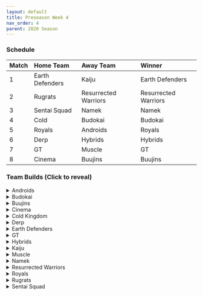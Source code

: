 ```yaml
---
layout: default
title: Preseason Week 4
nav_order: 4
parent: 2020 Season
---
```

### Schedule

|Match          |  Home Team            | Away Team        | Winner          |
| :-------------| :---------------------| :----------------| :---------------|
| 1             | Earth Defenders       | Kaiju            | Earth Defenders |
| 2             | Rugrats               | Resurrected Warriors | Resurrected Warriors |
| 3             | Sentai Squad          | Namek            | Namek           |
| 4             | Cold                  | Budokai          | Budokai         |
| 5             | Royals                | Androids         | Royals          |
| 6             | Derp                  | Hybrids          | Hybrids         |
| 7             | GT                    | Muscle           | GT              | 
| 8             | Cinema                | Buujins          | Buujins         |


### Team Builds (Click to reveal)

<details>
  <summary>Androids</summary>
  <br />
<br />Home Map: Glacier
<br />Music: Boss Ganges
<br />Weekly Bench: Cell
<br />Boost Store: None

<br />Limiter: Cell
<br />Form: Cell will start in Perfect form

* Android 16:
     * Attack +2, Defense -1 (1)
     * Dende's Healing (2)
     * Serious (1)
     * Quick Fast Attack (1)
     * Light Body (1)
     * Master Throw (1)
     * Trunks AI
   
* Super 17:
     * Ki + 1 (1)
     * Quick Fast Attack (1)
     * Indignation (1)
     * Savior (1)
     * Fighting Spirit (1)
     * Launch's Support (2)
     * Yaj AI
   
 * Android 19:
     * Defense +2 (2)
     * Latent Energy (1)
     * Light Body (1)
     * Power of Rage (2)
     * Master Throw (1)
     * Buu AI
   
 * Android 17
     * Costume 2
     * Attack +1 (1)
     * Eternal Life (4)
     * Serious (1)
     * Indignation (1)


</details>

<details>
  <summary>Budokai</summary>

<br />
<br />Home Map: Planet Namek
<br />Music: Boss Battle Rock
<br />Weekly bench: Kid Goku
<br />Boosts: N/A

* Nam
   * Defense +2 (2)
   * Dende's Healing (2)
   * Latent Energy (1)
   * Launch's Support (2)
   * Frieza AI
 
* End Goku (SSJ)
   * Super +1 (1)
   * Fighting Spirit (1)
   * Indignation (1)
   * Savior (1)
   * Light Body (1)
   * Launch's Support (2)
   * Broly's Ring (Limiter)
   * Chiaotzu AI
 
* Cyborg Tao
   * Ki +2/Super -1 (1)
   * Serious (1)
   * Quick Fast Attack (1)
   * Savior (1)
   * Light Body (1)
   * Power of Rage (2)
   * Cell AI
 
* Early Goku
   * Ki +1 (1)
   * Fighting Spirit (1)
   * Indignation (1)
   * Power of Rage (2)
   * Dende's Healing (2)
   * Goku AI


</details>

<details>
  <summary>Buujins</summary>
<br />
<br /> Home Map: Supreme Kai's World
<br />Music: Nanshan
<br />Bench: Majin Buu
<br />Boosts: N/A

* Evil Buu
   * Defense +2 (2)
   * Dende's Healing (2)
   * Latent Energy! (1)
   * Serious! (1)
   * Fighting Spirit! (1)
   * Cell AI
 
* Kid Buu
   * Defense +3 Attack -1 (2)
   * Eternal Life (4)
   * Savior (1)
   * Tien AI
 
* Majuub
   * Attack +1 (1)
   * Latent Energy! (1)
   * Quick Fast Attack (1)
   * Launch's Support (2)
   * Indignation! (1)
   * Light Body (1)
   * Ginyu AI
 
* Super Buu
   * Attack +2 Defense -1 (1)
   * Serious! (1)
   * Quick Fast Attack (1)
   * Dende's Healing (2)
   * Master Throw (1)
   * Combo Master (1)
   * Trunks AI


</details>

<details>
  <summary>Cinema</summary>
<br />  
<br />Home Map: Hell
<br />Music: Warlord F
<br />Bench: Turles
<br />Boosts: N/A

* Fasha
   * Defense +2 (2)
   * Dende's Healing (2)
   * Light Body (1)
   * Serious! (1)
   * Quick Fast Attack (1)
   * Trunks AI
 
* Zangya
   * Ki +1 (1)
   * Unleash Latent Power 1 (2)
   * High Tension (3)
   * Exquisite Skill (1)
   * Chiaotzu AI
 
* Garlic Jr. (Base Form)
   * Attack +1 (1)
   * Launch's Support (2)
   * Dende's Healing (2)
   * Fighting Spirit! (1)
   * Indignation! (1)
   * Broly's Ring (Limiter)
   * Krillin AI
 
* Gogeta
   * Super +2 Ki -1 (1)
   * Tension Up (2)
   * Launch’s Support (2)
   * Serious! (1)
   * Savior (1)
   * Frieza AI


</details>

<details>
  <summary>Cold Kingdom </summary>
  <br />
<br />Note: Frieza’s Defense +2 was randomly removed due to there being 2 uses of this potara
<br />Note: Meta Cooler’s Serious was randomly removed due to there being 3 uses of this potara

<br />Home Map: Broly's Planet
<br />Music: Paranoia
<br />Bench: King Cold
<br />Boosts: N/A

* Meta Cooler
   * Defense +2 (2)
   * ~~Serious (1)~~
   * Tension Up (2)
   * Dende’s Healing (2)
   * Trunks AI
 
* First Form Cooler
   * Ki +2 Super -1 (1)
   * Fighting Spirit! (1)
   * Indignation (1)
   * Savior (1)
   * Serious (1)
   * Power of Rage (2)
   * Limiter(Free)
   * Yajirobe AI
 
* 3rd Form Freeza
   * ~~Defense +2 (2)~~
   * Launches Support (2)
   * Dende’s Healing (2)
   * Serious (1)
   * Freeza AI
 
* Recoome - Costume 2
   * Attack +1 (1)
   * KSA (2)
   * Savior (1)
   * Light Body (1)
   * Fighting Spirit (1)
   * Master Throw (1)
   * Majin Buu AI


</details>

<details>
  <summary>Derp</summary>
<br />  
<br />Home Map: Penguin Village
<br />Music: War Begins
<br />Bench: Devilman
<br />Boosts: N/A

* Kibito (2nd form)
  * Attack +1 (1)
   * Serious (1)
   * Quick fast attack (1)
   * Power of rage (2)
   * Launch Support (2)
   * Cell AI
 
* Android 20
   * Attack +2 Defense -1 (1)
   * High tension (3)
   * Master Throw (1)
   * Serious (1)
   * Savior (1)
   * Goku AI
 
* Hercule
   * Super +1 (1)
   * Indignation (1)
   * Dragon power (3)
   * Launch Support (2)
   * Tien AI
 
* Salza
   * Defense +2 (2)
   * Eternal Life (4)
   * Savior (1)
   * Piccolo AI


</details>

<details>
  <summary>Earth Defenders</summary>
  <br />
<br />Home Map: Mt. Paozu
<br />Music: Aether
<br />Bench: Krillin
<br />Boosts: N/A

<br />Limiter: Mid Vegeta
<br />Form: Mid Goku will start in Base form

* Tien
   * Costume 2
   * Super +1 (1)
   * Eternal Life (4)
   * Latent Energy (1)
   * Fighting Spirit (1)
   * Yajirobe AI
 
* Base Mid Goku
   * Super +2 Ki -1 (1)
   * Power of Rage (2)
   * Savior (1)
   * Indignation (1)
   * Launch's Support (2)
   * Tien AI
 
* Yamcha
   * Ki +1 (1)
   * Dragon Power (3)
   * Quick Fast Attack (1)
   * Launch's Support (2)
   * Tien AI
 
* SSJ1 Mid Vegeta
   * Attack +1 (1)
   * Dende's Healing (2)
   * Fighting Spirit (1)
   * Serious (1)
   * Power of Rage (2)
   * Limiter (Free)
   * Piccolo AI


</details>

<details>
  <summary>GT</summary>
<br />  
<br />Home Map: Kings Castle
<br />Music: Turbulence
<br />Bench: Pan
<br />Boosts: N/A

* Syn Shenron
   * Ki 1
   * Fighting Spirit
   * Master blast
   * High Tension
   * Indignation
   * Broly's Ring (Limiter)
   * Frieza AI
 
* Super Baby 1
   * Defense +2
   * Latent Energy
   * Dende's Healing
   * Quick Fast Attack
   * Serious
   * Piccolo AI
 
* GT Goku (ssj3)
   * Attack +2, Def -1
   * Serious
   * Quick Fast Attack
   * Power of Rage
   * Dende's Healing
   * Limiter
   * Piccolo AI
 
* Ssj4 Vegeta
   * Ki +2/super-1
   * Indignation
   * Savior
   * Eternal Life
   * Broly's ring (Limiter)
   * Cell AI


</details>

<details>
  <summary>Hybrids</summary>
<br />  
<br />Home Map: Wastelands
<br />Music: Dragon Castle
<br />Bench: Ultimate Gohan
<br />Boosts: N/A

* Kid Gohan
   * Costume 2
   * Defense +3 Attack -1 (2)
   * Latent Energy (1)
   * Eternal Life (4)
   * Trunks AI
 
* Sword Trunks (Base)
   * Super +1 (1)
   * Launch’s Support (2)
   * Dendes Healing (2)
   * Savior (1)
   * Indignation (1)
   * Broly's Ring (free)
   * Frieza AI
 
* Teen Gohan (SSJ)
   * Costume 3
   * Super +2, Ki-1 (1)
   * Indignation (1)
   * Fighting spirit (1)
   * Launch’s Support (2)
   * Dende's Healing (2)
   * Chiaotzu Ai
 
* Future Gohan (SSJ)
   * Ki +1 (1)
   * Fighting Spirit (1)
   * Latent Energy (1)
   * Serious  (1)
   * Savior (1)
   * Kibito's Secret Art (2)
   * Frieza Ai


</details>

<details>
  <summary>Kaiju</summary>
<br />  
<br />Home Map: Rocky Area
<br />Music: Crongus
<br />Bench: King Vegeta
<br />Boosts: N/A

* Bardock
   * Attack +2 Defense -1 (1)
   * Serious (1)
   * Indignation (1)
   * Combo Master (1)
   * Light Body (1)
   * Dende's Healing (2)
   * Majin Buu Ai
 
* Nappa
   * Costume 2
   * Defense +3 Attack -1 (2)
   * Fighting spirit (1)
   * Savior (1)
   * Latent Energy (1)
   * Dende’s Healing (2)
   * Yajirobe Ai
 
* Raditz
   * Ki+1 (1)
   * Fighting Spirit (1)
   * Secret measure (3)
   * Battle Control (1)
   * Latent Energy (1)
   * Goku Ai
 
* Scouter Vegeta
   * Super +1 (1)
   * Indignation (1)
   * Serious (1)
   * Launch Support (2)
   * Power of rage (2)
   * Chiaotzu Ai


</details>

<details>
  <summary>Muscle</summary>
<br />  
<br />Home Map: Muscle Tower
<br />Music: Epic Boss Fight
<br />Bench: Android 13
<br />Boosts: N/A

* SSJ Trunks
   * Attack +2 Def -1 (1)
   * Serious (1)
   * Dende's Healing (2)
   * Mirage (1)
   * Power of Rage (2)
   * Goku AI
 
* Bojack
   * Ki +2 Sup -1 (1)
   * Launch's Support (2)
   * Savior (1)
   * Light Body (1)
   * Kibito Secret Art (2)
   * Tien AI
 
* SSJ Broly
   * Super +2 Ki-1 (1)
   * Spiritual Control (3)
   * Kibito Secret Art (2)
   * Light Body (1)
   * Tien AI
 
* Small Roshi
   * Super +1 (1)
   * Savior (1)
   * Power of Rage (2)
   * Indignation (1)
   * Fighting Spirit (1)
   * Broly's Ring (1)
   * Ginyu AI


</details>

<details>
  <summary>Namek</summary>
<br />  
<br />Home Map: Kami's Lookout
<br />Music: Fight me if you can
<br />Bench: Late Piccolo
<br />Boosts: N/A

* Tambourine
   * Attack+2, Def-1
   * Dende's Healing
   * Serious
   * Latent Energy
   * Quick Fast Attack
   * Light Body
   * Trunks ai
 
* King Piccolo
   * Ki+1
   * Kibito's Secret Art
   * Power of Rage
   * Indignation
   * Savior
   * Yajirobe ai
 
* Nail
   * Defense+3, Attack-1
   * Eternal Life
   * Fighting Spirit
   * Frieza ai
 
* Nuova
   * Super+1
   * Launch's Support
   * Indomitable Fighting Spirit
   * Indignation
   * Fighting Spirit
   * Piccolo ai


</details>

<details>
  <summary>Resurrected Warriors</summary>
<br />  
<br />Home Map: Desert
<br />Music: Action Fight
<br />Bench: Early Piccolo
<br />Boosts: N/A

* Videl
   * Costume 3
   * Ki +1 (1)
   * Indignation (1)
   * Fighting spirit (1)
   * Launchs (2)
   * QFA (1)
   * Light body (1)
   * Ginyu AI
 
* Eighter
   * Costume 1
   * Defense +3 attack -1 (2)
   * Hi Tension (3)
   * Latent Energy (1)
   * Indignation (1)
   * Cell Ai
 
* Android 18
   * Costume 3
   * Super +2 Ki -1 (1)
   * Hi Tension (3)
   * KSA (2)
   * Savior (1)
   * Yajirobe Ai
 
* End Vegeta SSJ
   * Costume 1
   * Attack +2 Defense -1 (1)
   * Serious (1)
   * RB3 (3)
   * Fighting Spirit (1)
   * QFA (1)
   * Chiaotzu Ai


</details>


<details>
  <summary>Royals</summary>
<br />  
<br />Home Map: Hyperbolic Time Chamber
<br />Music: Thunder
<br />Bench: Mecha Frieza
<br />Boosts: N/A

* Majin Vegeta
   * Attack +2 Defense -1 (1)
   * Serious! (1)
   * Dendes Healing (2)
   * Rush Blast 3 (3)
   * Chiaotzu AI
 
* Dabura
   * Attack +1 (1)
   * Master Blast (1)
   * Serious (1)
   * Dragon Spirit (2)
   * Kibito’s Secret Art (2)
   * Default Ai
 
* Slug
   * Defense +2 (2)
   * Savior (1)
   * Eternal Life (4)
   * Yajorobe AI
 
* Pilaf Machine
   * Defense +3 Attack -1 (2)
   * Savior (1)
   * Dende's Healing (2)
   * Tension Up (2)
   * Broly's Ring (Limiter)
   * Ginyu AI


</details>

<details>
  <summary>Rugrats</summary>
<br />  
<br />Home Map: City Ruins
<br />Music: Nanga-F
<br />Bench: Arale
<br />Boosts: N/A

* Saibaman
   * Defense +3 Atk -1 (2)
   * Latent Energy (1)
   * Dragon Power (3)
   * Serious (1)
   * Ginyu AI
 
* Goten (SSJ): Costume 1
   * Attack +1 (1)
   * Indignation (1)
   * Dende's Healing (2)
   * Fighting Spirit (1)
   * Light Body (1)
   * Quick Fast Attack (1)
   * Broly's Ring (free)
   * Chaiotzu AI
 
* Kid Trunks (base)
   * Ki +2 Super -1 (1)
   * Indignation (1)
   * Fighting Spirit (1)
   * Kibito's Secret Art (2)
   * Dende's Healing (2)
   * Broly's Ring (limiter)
   * Chaiotzu AI
 
* Cell Jr.
   * Attack +2 Defense -1 (1)
   * Power of Rage (2)
   * Light Body (1)
   * Quick Fast Attack (1)
   * Launch's Support (2)
   * Broly AI


</details>

<details>
  <summary>Sentai Squad</summary>
<br />  
<br />Home Map: Frieza's Ship
<br />Music: Hurricane
<br />Bench: Burter
<br />Boosts: N/A

* Captain Ginyu
   * Costume 2
   * Defense +3 Attack -1 (2)
   * Eternal Life (4)
   * Latent Energy (1)
   * Majin Buu AI
 
* Saiyawoman
   * Costume 2
   * Attack +1 (1)
   * Dragon Power (3)
   * Indignation (1)
   * Quick Fast Attack (1)
   * Fighting Spirit! (1)
   * Tien AI
 
* Jeice
   * Costume 1
   * Super +2, Ki -1 (1)
   * Power of Rage (2)
   * Launch's Support (2)
   * Savior (1)
   * Fighting Spirit (1)
   * Frieza AI
 
* Saiyaman
   * Costume 1
   * Ki +1 (1)
   * Power of Rage (2)
   * Launch's Support (2)
   * Light Body (1)
   * Savior (1)
   * Yajirobe AI


</details>